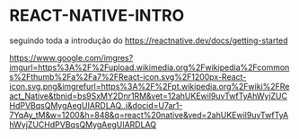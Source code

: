 # REACT-NATIVE-INTRO
seguindo toda a introdução do https://reactnative.dev/docs/getting-started 

https://www.google.com/imgres?imgurl=https%3A%2F%2Fupload.wikimedia.org%2Fwikipedia%2Fcommons%2Fthumb%2Fa%2Fa7%2FReact-icon.svg%2F1200px-React-icon.svg.png&imgrefurl=https%3A%2F%2Fpt.wikipedia.org%2Fwiki%2FReact_Native&tbnid=bs9SxMY2Dnr1RM&vet=12ahUKEwil9uvTwfTyAhWyjZUCHdPVBqsQMygAegUIARDLAQ..i&docid=U7ar1-7YqAy_tM&w=1200&h=848&q=react%20native&ved=2ahUKEwil9uvTwfTyAhWyjZUCHdPVBqsQMygAegUIARDLAQ
